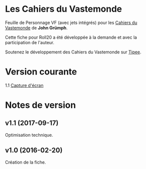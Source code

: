 # Les Cahiers du Vastemonde

Feuille de Personnage VF (avec jets int&eacute;gr&eacute;s) pour les [Cahiers du Vastemonde](http://legrumph.org/Terrier/?Les-Cahiers-du-Vastemonde/Les-Cahiers-du-Vastemonde) de **John Grümph**.

Cette fiche pour Roll20 a été développée à la demande et avec la participation de l'auteur.

Soutenez le développement des Cahiers du Vastemonde sur [Tipee](https://www.tipeee.com/les-cahiers-du-vastemonde).

# Version courante
1.1 [Capture d'écran](vastemonde.png)

# Notes de version

## v1.1 (2017-09-17)
Optimisation technique.

## v1.0 (2016-02-20)
Création de la fiche.

